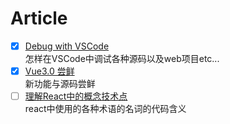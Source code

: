 # Article

- [x] [Debug with VSCode](./learn-debugging-in-vscode.md)<br />怎样在VSCode中调试各种源码以及web项目etc...
- [x] [Vue3.0 尝鲜](./vue3.0.md)<br />新功能与源码尝鲜
- [ ] [理解React中的概念技术点](./learn-react-concept.md)<br />react中使用的各种术语的名词的代码含义